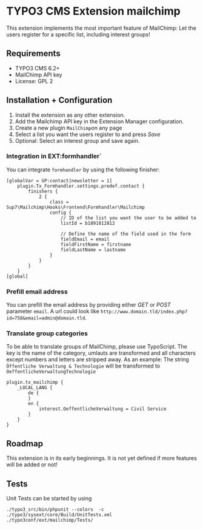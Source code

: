 # TYPO3 CMS Extension mailchimp

This extension implements the most important feature of MailChimp: Let the users register for a specific list, including interest groups!

## Requirements

- TYPO3 CMS 6.2+
- MailChimp API key
- License: GPL 2

## Installation + Configuration

1) Install the extension as any other extension.
2) Add the Mailchimp API key in the Extension Manager configuration.
3) Create a new plugin `MailChimp`on any page
4) Select a list you want the users register to and press *Save*
5) Optional: Select an interest group and save again.

### Integration in EXT:formhandler`

You can integrate `formhandler` by using the following finisher:

```
[globalVar = GP:contact|newsletter = 1]
    plugin.Tx_Formhandler.settings.predef.contact {
        finishers {
            2 {
                class = Sup7\Mailchimp\Hooks\Frontend\Formhandler\Mailchimp
                config {
                    // ID of the list you want the user to be added to
                    listId = b1891812812

                    // Define the name of the field used in the form
                    fieldEmail = email
                    fieldFirstName = firstname
                    fieldLastName = lastname
                }
            }
        }
    }
[global]
```

### Prefill email address

You can prefill the email address by providing either *GET* or *POST* parameter `email`. A url could look like `http://www.domain.tld/index.php?id=758&email=admin@domain.tld`.

### Translate group categories

To be able to translate groups of MailChimp, please use TypoScript. The key is the name of the category, umlauts are transformed and all characters except numbers and letters are stripped away.
As an example: The string `Öffentliche Verwaltung & Technologie` will be transformed to `OeffentlicheVerwaltungTechnologie`

```
plugin.tx_mailchimp {
    _LOCAL_LANG {
        de {
        }
        en {
            interest.OeffentlicheVerwaltung = Civil Service
        }
    }
}
```

## Roadmap

This extension is in its early beginnings. It is not yet defined if more features will be added or not!

## Tests

Unit Tests can be started by using

```
./typo3_src/bin/phpunit --colors  -c ./typo3/sysext/core/Build/UnitTests.xml ./typo3conf/ext/mailchimp/Tests/
```